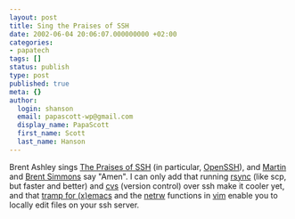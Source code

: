 ```yaml
---
layout: post
title: Sing the Praises of SSH
date: 2002-06-04 20:06:07.000000000 +02:00
categories:
- papatech
tags: []
status: publish
type: post
published: true
meta: {}
author:
  login: shanson
  email: papascott-wp@gmail.com
  display_name: PapaScott
  first_name: Scott
  last_name: Hanson
---
```

<p>Brent Ashley sings <a href="http://brentashley.blogchat.com/archives/000369.html#000369">The Praises of SSH</a> (in particular, <a href="http://www.openssh.org/">OpenSSH</a>), and <a href="http://traumwind.tierpfad.de/blog/?detail=2002-06-03_23-07">Martin</a> and <a href="http://inessential.com/?comments=1&amp;postid=2019">Brent Simmons</a> say "Amen". I can only add that running <a href="http://www.rsync.org/">rsync</a> (like scp, but faster and better) and <a href="http://www.cvshome.org/">cvs</a> (version control) over ssh make it cooler yet, and that <a href="http://tramp.sourceforge.net/">tramp for (x)emacs</a> and the <a href="http://www.vim.org/html/pi_netrw.html">netrw</a> functions in <a href="http://www.vim.org/">vim</a> enable you to locally edit files on your ssh server.</p>
